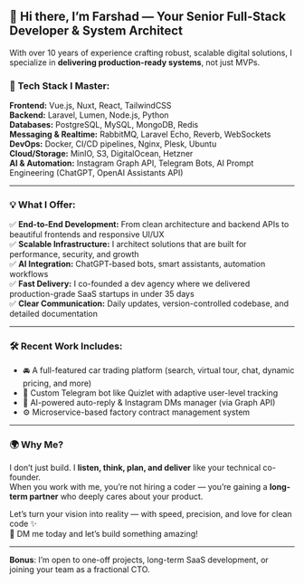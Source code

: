 ## 👋 Hi there, I’m Farshad — Your Senior Full-Stack Developer & System Architect

With over 10 years of experience crafting robust, scalable digital solutions, I specialize in **delivering production-ready systems**, not just MVPs.

### 🔧 Tech Stack I Master:
**Frontend:** Vue.js, Nuxt, React, TailwindCSS  
**Backend:** Laravel, Lumen, Node.js, Python  
**Databases:** PostgreSQL, MySQL, MongoDB, Redis  
**Messaging & Realtime:** RabbitMQ, Laravel Echo, Reverb, WebSockets  
**DevOps:** Docker, CI/CD pipelines, Nginx, Plesk, Ubuntu  
**Cloud/Storage:** MinIO, S3, DigitalOcean, Hetzner  
**AI & Automation:** Instagram Graph API, Telegram Bots, AI Prompt Engineering (ChatGPT, OpenAI Assistants API)  

---

### 💡 What I Offer:

✅ **End-to-End Development:** From clean architecture and backend APIs to beautiful frontends and responsive UI/UX  
✅ **Scalable Infrastructure:** I architect solutions that are built for performance, security, and growth  
✅ **AI Integration:** ChatGPT-based bots, smart assistants, automation workflows  
✅ **Fast Delivery:** I co-founded a dev agency where we delivered production-grade SaaS startups in under 35 days  
✅ **Clear Communication:** Daily updates, version-controlled codebase, and detailed documentation

---

### 🛠️ Recent Work Includes:
- 🚘 A full-featured car trading platform (search, virtual tour, chat, dynamic pricing, and more)
- 🤖 Custom Telegram bot like Quizlet with adaptive user-level tracking
- 🧠 AI-powered auto-reply & Instagram DMs manager (via Graph API)
- ⚙️ Microservice-based factory contract management system

---

### 🌍 Why Me?
I don’t just build. I **listen, think, plan, and deliver** like your technical co-founder.  
When you work with me, you’re not hiring a coder — you’re gaining a **long-term partner** who deeply cares about your product.

Let’s turn your vision into reality — with speed, precision, and love for clean code ✨  
📩 DM me today and let’s build something amazing!

---

**Bonus**: I’m open to one-off projects, long-term SaaS development, or joining your team as a fractional CTO.
